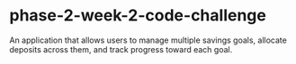 # phase-2-week-2-code-challenge
An application that allows users to manage multiple savings goals, allocate deposits across them, and track progress toward each goal.
